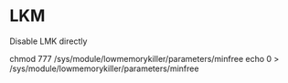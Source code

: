 # LKM
Disable LMK directly

chmod 777 /sys/module/lowmemorykiller/parameters/minfree
echo 0 > /sys/module/lowmemorykiller/parameters/minfree
